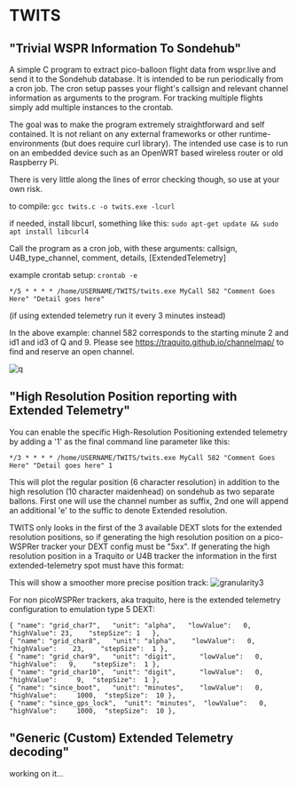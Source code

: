 # TWITS

"Trivial WSPR Information To Sondehub"
------------

A simple C program to extract pico-balloon flight data from wspr.live and send it to the Sondehub database. It is intended to be run periodically from a cron job. The cron setup passes your flight's callsign and relevant channel information as arguments to the program. For tracking multiple flights simply add multiple instances to the crontab.

The goal was to make the program extremely straightforward and self contained. It is not reliant on any external frameworks or other runtime-environments (but does require curl library). The intended use case is to run on an embedded device such as an OpenWRT based wireless router or old Raspberry Pi.

There is very little along the lines of error checking though, so use at your own risk.

to compile:    `gcc twits.c -o twits.exe -lcurl`

if needed, install libcurl, something like this:  `sudo apt-get update && sudo apt install libcurl4`



Call the program as a cron job, with these arguments: callsign, U4B_type_channel, comment, details, [ExtendedTelemetry]

example crontab setup: `crontab -e`

`*/5 * * * * /home/USERNAME/TWITS/twits.exe MyCall 582 "Comment Goes Here" "Detail goes here"`

(if using extended telemetry run it every 3 minutes instead)

In the above example: channel 582 corresponds to the starting minute 2 and id1 and id3 of Q and 9. Please see https://traquito.github.io/channelmap/ to find and reserve an open channel.

![q](https://github.com/user-attachments/assets/b7c6b9da-4d5e-4699-8208-35be26adce0c)

"High Resolution Position reporting with Extended Telemetry"
------------
You can enable the specific High-Resolution Positioning extended telemetry by adding a '1' as the final command line parameter like this:

`*/3 * * * * /home/USERNAME/TWITS/twits.exe MyCall 582 "Comment Goes Here" "Detail goes here" 1` 

This will plot the regular position (6 character resolution) in addition to the high resolution (10 character maidenhead) on sondehub as two separate ballons. First one will use the channel number as suffix, 2nd one will append an additional 'e' to the suffic to denote Extended resolution.

TWITS only looks in the first of the 3 available DEXT slots for the extended resolution positions, so if generating the high resolution position on a pico-WSPRer tracker your DEXT config must be "5xx". If generating the high resolution position in a Traquito or U4B tracker the information in the first extended-telemetry spot must have this format:

This will show a smoother more precise position track:
![granularity3](https://github.com/user-attachments/assets/23b63110-da75-4497-87ca-d43b68891098)


For non picoWSPRer trackers, aka traquito, here is the extended telemetry configuration to emulation type 5 DEXT:
```
{ "name": "grid_char7",   "unit": "alpha",   "lowValue":   0,    "highValue": 23,    "stepSize": 1   },
{ "name": "grid_char8",   "unit": "alpha",    "lowValue":   0,    "highValue":    23,    "stepSize":  1 },
{ "name": "grid_char9",   "unit": "digit",      "lowValue":   0,    "highValue":   9,    "stepSize":  1 },
{ "name": "grid_char10",  "unit": "digit",      "lowValue":   0,  "highValue":     9,  "stepSize":  1 },
{ "name": "since_boot",   "unit": "minutes",    "lowValue":   0,  "highValue":     1000,  "stepSize":  10 },
{ "name": "since_gps_lock",  "unit": "minutes",  "lowValue":   0,  "highValue":     1000,  "stepSize":  10 },
```


"Generic (Custom) Extended Telemetry decoding"
------------

working on it...




